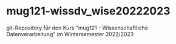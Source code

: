 # mug121-wissdv_wise20222023
git-Repository für den Kurs "mug121 - Wissenschaftliche Datenverarbeitung" im Wintersemester 2022/2023
